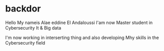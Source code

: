 # backdor


Hello My nameis Alae eddine El Andaloussi 
I'am now Master student in Cybersecurity It & Big data

I'm now working in interserting thing and also developing Mhy skills in the Cybersecurity field
